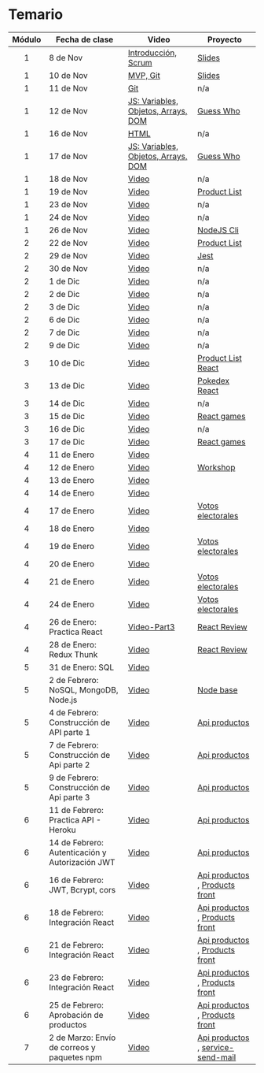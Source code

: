 # Temario

| Módulo | Fecha de clase                                  | Video                                                                                                                  | Proyecto                                                                                       |
| :----: | ----------------------------------------------- | ---------------------------------------------------------------------------------------------------------------------- | ---------------------------------------------------------------------------------------------- |
|   1    | 8 de Nov                                        | [Introducción, Scrum](https://drive.google.com/file/d/17TyrV_fmIlXjleq2TPe92oL486xLkz-g/view?usp=sharing)              | [Slides](resources/slides/Scrum.pdf)                                                           |
|   1    | 10 de Nov                                       | [MVP, Git](https://makeitreal.s3.amazonaws.com/videos/83861016190/2021-11-11/7Dr544Lzc.mp4)                            | [Slides](resources/slides/Git.pdf)                                                             |
|   1    | 11 de Nov                                       | [Git](https://makeitreal.s3.amazonaws.com/videos/83861016190/2021-11-12/ggvzGJWmW.mp4)                                 | n/a                                                                                            |
|   1    | 12 de Nov                                       | [JS: Variables, Objetos, Arrays, DOM](https://makeitreal.s3.amazonaws.com/videos/83861016190/2021-11-13/0yatHvseF.mp4) | [Guess Who](projects/guess-who)                                                                |
|   1    | 16 de Nov                                       | [HTML](https://makeitreal.s3.amazonaws.com/videos/83861016190/2021-11-17/Cj3RKDxEN.mp4)                                | n/a                                                                                            |
|   1    | 17 de Nov                                       | [JS: Variables, Objetos, Arrays, DOM](https://makeitreal.s3.amazonaws.com/videos/83861016190/2021-11-18/O9KMWUC3I.mp4) | [Guess Who](projects/guess-who)                                                                |
|   1    | 18 de Nov                                       | [Video](https://makeitreal.s3.amazonaws.com/videos/83861016190/2021-11-19/s85r8EZwG.mp4)                               | n/a                                                                                            |
|   1    | 19 de Nov                                       | [Video](https://makeitreal.s3.amazonaws.com/videos/83861016190/2021-11-20/QdgSzsvCo.mp4)                               | [Product List](projects/product-list)                                                          |
|   1    | 23 de Nov                                       | [Video](https://makeitreal.s3.amazonaws.com/videos/83861016190/2021-11-24/NRAWunMKa.mp4)                               | n/a                                                                                            |
|   1    | 24 de Nov                                       | [Video](https://makeitreal.s3.amazonaws.com/videos/83861016190/2021-11-25/WlYjOJWbi.mp4)                               | n/a                                                                                            |
|   1    | 26 de Nov                                       | [Video](https://makeitreal.s3.amazonaws.com/videos/83861016190/2021-11-27/Cb6jMNLs2.mp4)                               | [NodeJS Cli](projects/nodejs-cli)                                                              |
|   2    | 22 de Nov                                       | [Video](https://makeitreal.s3.amazonaws.com/videos/83861016190/2021-11-23/hJIdjBvjB.mp4)                               | [Product List](projects/product-list)                                                          |
|   2    | 29 de Nov                                       | [Video](https://makeitreal.s3.amazonaws.com/videos/83861016190/2021-11-30/6nmNm6hTM.mp4)                               | [Jest](projects/nodejs-cli/src/__tests__)                                                      |
|   2    | 30 de Nov                                       | [Video](https://makeitreal.s3.amazonaws.com/videos/83861016190/2021-12-01/0eBu_NpLy.mp4)                               | n/a                                                                                            |
|   2    | 1 de Dic                                        | [Video](https://makeitreal.s3.amazonaws.com/videos/83861016190/2021-12-02/uh4YKsjka.mp4)                               | n/a                                                                                            |
|   2    | 2 de Dic                                        | [Video](https://makeitreal.s3.amazonaws.com/videos/83861016190/2021-12-03/HgxmMj9iR.mp4)                               | n/a                                                                                            |
|   2    | 3 de Dic                                        | [Video](https://makeitreal.s3.amazonaws.com/videos/83861016190/2021-12-04/KvZVGLQXf.mp4)                               | n/a                                                                                            |
|   2    | 6 de Dic                                        | [Video](https://makeitreal.s3.amazonaws.com/videos/83861016190/2021-12-07/EW2ZuHNUh.mp4)                               | n/a                                                                                            |
|   2    | 7 de Dic                                        | [Video](https://makeitreal.s3.amazonaws.com/videos/83861016190/2021-12-08/WYqVQFrCv.mp4)                               | n/a                                                                                            |
|   2    | 9 de Dic                                        | [Video](https://makeitreal.s3.amazonaws.com/videos/83861016190/2021-12-10/eZXRTOkR7.mp4)                               | n/a                                                                                            |
|   3    | 10 de Dic                                       | [Video](https://makeitreal.s3.amazonaws.com/videos/83861016190/2021-12-11/zReHAO2pr.mp4)                               | [Product List React](projects/products-list-react)                                             |
|   3    | 13 de Dic                                       | [Video](https://makeitreal.s3.amazonaws.com/videos/83861016190/2021-12-14/1tjz9YP-l.mp4)                               | [Pokedex React](projects/pokedex)                                                              |
|   3    | 14 de Dic                                       | [Video](https://makeitreal.s3.amazonaws.com/videos/83861016190/2021-12-15/s7GkYD3Yf.mp4)                               | n/a                                                                                            |
|   3    | 15 de Dic                                       | [Video](https://makeitreal.s3.amazonaws.com/videos/83861016190/2021-12-16/QtSIK_3jb.mp4)                               | [React games](projects/games)                                                                  |
|   3    | 16 de Dic                                       | [Video](https://makeitreal.s3.amazonaws.com/videos/83861016190/2021-12-17/Vaq5__yBO.mp4)                               | n/a                                                                                            |
|   3    | 17 de Dic                                       | [Video](https://makeitreal.s3.amazonaws.com/videos/83861016190/2021-12-18/u97t-7CO5.mp4)                               | [React games](projects/games)                                                                  |
|   4    | 11 de Enero                                     | [Video](https://makeitreal.s3.amazonaws.com/videos/83861016190/2022-01-12/XD4B3cKFy.mp4)                               |                                                                                                |
|   4    | 12 de Enero                                     | [Video](https://makeitreal.s3.amazonaws.com/videos/83861016190/2022-01-13/h5woglck6.mp4)                               | [Workshop](https://github.com/Dsantiagomj/workshop-react)                                      |
|   4    | 13 de Enero                                     | [Video](https://makeitreal.s3.amazonaws.com/videos/83861016190/2022-01-14/nNKbzY7bf.mp4)                               |                                                                                                |
|   4    | 14 de Enero                                     | [Video](https://makeitreal.s3.amazonaws.com/videos/83861016190/2022-01-15/0yITlX6oH.mp4)                               |                                                                                                |
|   4    | 17 de Enero                                     | [Video](https://makeitreal.s3.amazonaws.com/videos/83861016190/2022-01-18/ntIK2w8xW.mp4)                               | [Votos electorales](projects/resultados-electorales)                                           |
|   4    | 18 de Enero                                     | [Video](https://makeitreal.s3.amazonaws.com/videos/83861016190/2022-01-19/lva6XrBrE.mp4)                               |                                                                                                |
|   4    | 19 de Enero                                     | [Video](https://makeitreal.s3.amazonaws.com/videos/83861016190/2022-01-20/TOBQTZWGt.mp4)                               | [Votos electorales](projects/resultados-electorales)                                           |
|   4    | 20 de Enero                                     | [Video](https://makeitreal.s3.amazonaws.com/videos/83861016190/2022-01-21/3oUi25jha.mp4)                               |                                                                                                |
|   4    | 21 de Enero                                     | [Video](https://makeitreal.s3.amazonaws.com/videos/83861016190/2022-01-22/55KAhAFcq.mp4)                               | [Votos electorales](projects/resultados-electorales)                                           |
|   4    | 24 de Enero                                     | [Video](https://makeitreal.s3.amazonaws.com/videos/83861016190/2022-01-25/OiZgaZV5W.mp4)                               | [Votos electorales](projects/resultados-electorales)                                           |
|   4    | 26 de Enero: Practica React                     | [Video-Part3](https://makeitreal.s3.amazonaws.com/videos/83064569493/2022-01-27/ad_1JdzJW.mp4)                         | [React Review](projects/react-review)                                                          |
|   4    | 28 de Enero: Redux Thunk                        | [Video](https://makeitreal.s3.amazonaws.com/videos/83064569493/2022-01-29/FnZRX7nC0.mp4)                               | [React Review](projects/react-review)                                                          |
|   5    | 31 de Enero: SQL                                | [Video](https://makeitreal.s3.amazonaws.com/videos/83064569493/2022-02-01/eo1bETdcn.mp4)                               |                                                                                                |
|   5    | 2 de Febrero: NoSQL, MongoDB, Node.js           | [Video](https://makeitreal.s3.amazonaws.com/videos/83064569493/2022-02-03/pkWsWiYQx.mp4)                               | [Node base](projects/node-base)                                                                |
|   5    | 4 de Febrero: Construcción de API parte 1       | [Video](https://makeitreal.s3.amazonaws.com/videos/83064569493/2022-02-05/J044wwSPD.mp4)                               | [Api productos](projects/api-products)                                                         |
|   5    | 7 de Febrero: Construcción de Api parte 2       | [Video](https://makeitreal.s3.amazonaws.com/videos/83064569493/2022-02-08/X1xd_iaKc.mp4)                               | [Api productos](projects/api-products)                                                         |
|   5    | 9 de Febrero: Construcción de Api parte 3       | [Video](https://makeitreal.s3.amazonaws.com/videos/83064569493/2022-02-10/ebd1DS-Uz.mp4)                               | [Api productos](projects/api-products)                                                         |
|   6    | 11 de Febrero: Practica API - Heroku            | [Video](https://makeitreal.s3.amazonaws.com/videos/83064569493/2022-02-12/bN5BT1_QM.mp4)                               | [Api productos](projects/api-products)                                                         |
|   6    | 14 de Febrero: Autenticación y Autorización JWT | [Video](https://makeitreal.s3.amazonaws.com/videos/83064569493/2022-02-15/Ce74_XWk3.mp4)                               | [Api productos](projects/api-products)                                                         |
|   6    | 16 de Febrero: JWT, Bcrypt, cors                | [Video](https://makeitreal.s3.amazonaws.com/videos/83064569493/2022-02-17/JADmHyQ9f.mp4)                               | [Api productos](projects/api-products) , [Products front](projects/products-front)             |
|   6    | 18 de Febrero: Integración React                | [Video](https://makeitreal.s3.amazonaws.com/videos/83064569493/2022-02-19/gGsLm3Dna.mp4)                               | [Api productos](projects/api-products) , [Products front](projects/products-front)             |
|   6    | 21 de Febrero: Integración React                | [Video](https://makeitreal.s3.amazonaws.com/videos/83064569493/2022-02-22/dFX-lZC78.mp4)                               | [Api productos](projects/api-products) , [Products front](projects/products-front)             |
|   6    | 23 de Febrero: Integración React                | [Video](https://makeitreal.s3.amazonaws.com/videos/83064569493/2022-02-24/LkL7siP7s.mp4)                               | [Api productos](projects/api-products) , [Products front](projects/products-front)             |
|   6    | 25 de Febrero: Aprobación de productos          | [Video](https://makeitreal.s3.amazonaws.com/videos/83064569493/2022-02-26/k4LxxvRkm.mp4)                               | [Api productos](projects/api-products) , [Products front](projects/products-front)             |
|   7    | 2 de Marzo: Envío de correos y paquetes npm     | [Video](https://makeitreal.s3.amazonaws.com/videos/83064569493/2022-03-03/WUmZGk8zh.mp4)                               | [Api productos](projects/api-products) , [service-send-mail](projects/maria-service-send-mail) |
